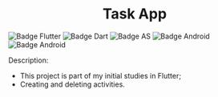 <h1 align="center"> Task App</h1>

![Badge Flutter](https://img.shields.io/badge/Flutter-02569B?style=for-the-badge&logo=flutter&logoColor=white) ![Badge Dart](https://img.shields.io/badge/Dart-0175C2?style=for-the-badge&logo=dart&logoColor=white) ![Badge AS](https://img.shields.io/badge/Android_Studio-3DDC84?style=for-the-badge&logo=android-studio&logoColor=white) ![Badge Android](https://img.shields.io/badge/Android-3DDC84?style=for-the-badge&logo=android&logoColor=white) ![Badge Android](https://img.shields.io/badge/iOS-000000?style=for-the-badge&logo=ios&logoColor=white)






Description:
- This project is part of my initial studies in Flutter;
- Creating and deleting activities.
